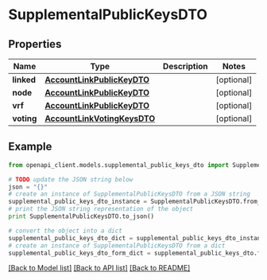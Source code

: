 # SupplementalPublicKeysDTO


## Properties

Name | Type | Description | Notes
------------ | ------------- | ------------- | -------------
**linked** | [**AccountLinkPublicKeyDTO**](AccountLinkPublicKeyDTO.md) |  | [optional] 
**node** | [**AccountLinkPublicKeyDTO**](AccountLinkPublicKeyDTO.md) |  | [optional] 
**vrf** | [**AccountLinkPublicKeyDTO**](AccountLinkPublicKeyDTO.md) |  | [optional] 
**voting** | [**AccountLinkVotingKeysDTO**](AccountLinkVotingKeysDTO.md) |  | [optional] 

## Example

```python
from openapi_client.models.supplemental_public_keys_dto import SupplementalPublicKeysDTO

# TODO update the JSON string below
json = "{}"
# create an instance of SupplementalPublicKeysDTO from a JSON string
supplemental_public_keys_dto_instance = SupplementalPublicKeysDTO.from_json(json)
# print the JSON string representation of the object
print SupplementalPublicKeysDTO.to_json()

# convert the object into a dict
supplemental_public_keys_dto_dict = supplemental_public_keys_dto_instance.to_dict()
# create an instance of SupplementalPublicKeysDTO from a dict
supplemental_public_keys_dto_form_dict = supplemental_public_keys_dto.from_dict(supplemental_public_keys_dto_dict)
```
[[Back to Model list]](../README.md#documentation-for-models) [[Back to API list]](../README.md#documentation-for-api-endpoints) [[Back to README]](../README.md)


